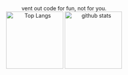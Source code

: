 <div align="center">
  vent out code for fun, not for you.
</div>
<div align="center">
  <img alt="Top Langs" height="150px" src="https://github-readme-stats-one-self.vercel.app/api?username=pseuxide&count_private=true&hide_border=true&include_all_commits=true&hide=contribs&theme=codeSTACKr" />
  <img alt="github stats" height="150px" src="https://github-readme-stats-one-self.vercel.app/api/top-langs/?username=pseuxide&layout=compact&border_color=574666&hide_border=true&theme=codeSTACKr" />
</div>
